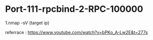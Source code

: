 # Port-111-rpcbind-2-RPC-100000
1.nmap -sV (target ip)


referrace : https://www.youtube.com/watch?v=bPKo_A-Lw2E&t=277s
